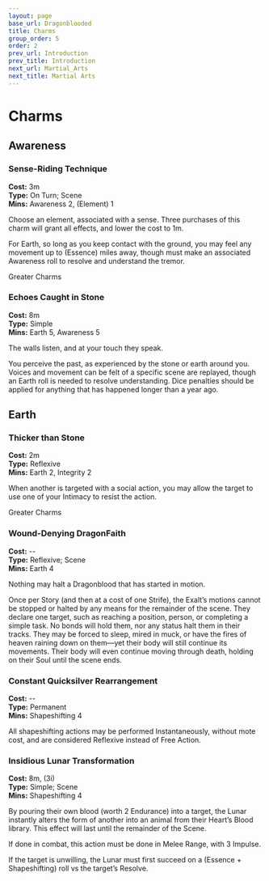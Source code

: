 ```yaml
---
layout: page
base_url: Dragonblooded
title: Charms
group_order: 5
order: 2
prev_url: Introduction
prev_title: Introduction
next_url: Martial_Arts
next_title: Martial Arts
---
```


Charms
======

Awareness
---------

### Sense-Riding Technique

**Cost:** 3m  
**Type:** On Turn; Scene  
**Mins:** Awareness 2, (Element) 1

Choose an element, associated with a sense. Three purchases of this
charm will grant all effects, and lower the cost to 1m.

For Earth, so long as you keep contact with the ground, you may feel any
movement up to (Essence) miles away, though must make an associated
Awareness roll to resolve and understand the tremor.

<div class="greater_charm">Greater Charms</div>

### Echoes Caught in Stone

**Cost:** 8m  
**Type:** Simple  
**Mins:** Earth 5, Awareness 5

The walls listen, and at your touch they speak.

You perceive the past, as experienced by the stone or earth around you.
Voices and movement can be felt of a specific scene are replayed, though
an Earth roll is needed to resolve understanding. Dice penalties should
be applied for anything that has happened longer than a year ago.

Earth
-----

### Thicker than Stone

**Cost:** 2m  
**Type:** Reflexive  
**Mins:** Earth 2, Integrity 2

When another is targeted with a social action, you may allow the target
to use one of your Intimacy to resist the action.

<div class="greater_charm">Greater Charms</div>

### Wound-Denying DragonFaith

**Cost:** --  
**Type:** Reflexive; Scene  
**Mins:** Earth 4

Nothing may halt a Dragonblood that has started in motion.

Once per Story (and then at a cost of one Strife), the Exalt’s motions
cannot be stopped or halted by any means for the remainder of the scene.
They declare one target, such as reaching a position, person, or
completing a simple task. No bonds will hold them, nor any status halt
them in their tracks. They may be forced to sleep, mired in muck, or
have the fires of heaven raining down on them—yet their body will still
continue its movements. Their body will even continue moving through
death, holding on their Soul until the scene ends.

### Constant Quicksilver Rearrangement

**Cost:** --  
**Type:** Permanent  
**Mins:** Shapeshifting 4

All shapeshifting actions may be performed Instantaneously, without mote
cost, and are considered Reflexive instead of Free Action.

### Insidious Lunar Transformation

**Cost:** 8m, (3i)  
**Type:** Simple; Scene  
**Mins:** Shapeshifting 4

By pouring their own blood (worth 2 Endurance) into a target, the Lunar
instantly alters the form of another into an animal from their Heart’s
Blood library. This effect will last until the remainder of the Scene.

If done in combat, this action must be done in Melee Range, with 3
Impulse.

If the target is unwilling, the Lunar must first succeed on a (Essence +
Shapeshifting) roll vs the target’s Resolve.
